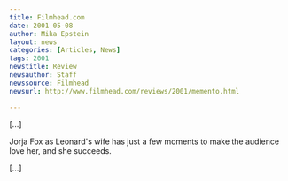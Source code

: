 ```yaml
---
title: Filmhead.com
date: 2001-05-08
author: Mika Epstein
layout: news
categories: [Articles, News]
tags: 2001
newstitle: Review  
newsauthor: Staff  
newssource: Filmhead  
newsurl: http://www.filmhead.com/reviews/2001/memento.html  

---
```

[...]

Jorja Fox as Leonard's wife has just a few moments to make the audience love her, and she succeeds. 

[...]

